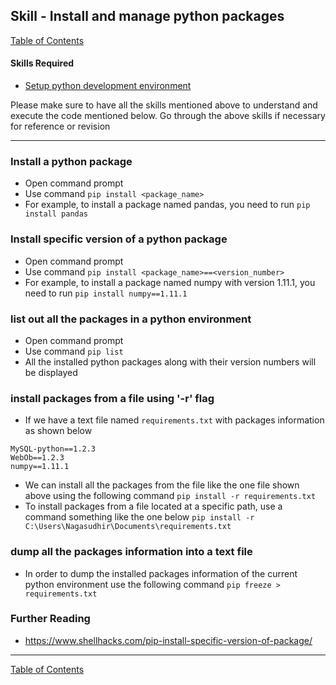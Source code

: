 ## Skill - Install and manage python packages

[Table of Contents](https://nagasudhir.blogspot.com/2020/04/taming-python-table-of-contents.html)

#### Skills Required
* [Setup python development environment](https://nagasudhir.blogspot.com/2020/04/setup-python-development-environment_14.html)

Please make sure to have all the skills mentioned above to understand and execute the code mentioned below. Go through the above skills if necessary for reference or revision
<hr/>

### Install a python package
* Open command prompt
* Use command `pip install <package_name>`
* For example, to install a package named pandas, you need to run 
`pip install pandas`

### Install specific version of a python package
* Open command prompt
* Use command `pip install <package_name>==<version_number>`
* For example, to install a package named numpy with version 1.11.1, you need to run 
`pip install numpy==1.11.1`

### list out all the packages in a python environment
* Open command prompt
* Use command `pip list`
* All the installed python packages along with their version numbers will be displayed

### install packages from a file using '-r' flag
* If we have a text file named `requirements.txt` with packages information as shown below
```
MySQL-python==1.2.3
WebOb==1.2.3
numpy==1.11.1
```
* We can install all the packages from the file like the one file shown above using the following command
`pip install -r requirements.txt`
* To install packages from a file located at a specific path, use a command something like the one below
`pip install -r C:\Users\Nagasudhir\Documents\requirements.txt`

### dump all the packages information into a text file
* In order to dump the installed packages information of the current python environment use the following command
`pip freeze > requirements.txt`

### Further Reading
* https://www.shellhacks.com/pip-install-specific-version-of-package/

<hr/>

[Table of Contents](https://nagasudhir.blogspot.com/2020/04/taming-python-table-of-contents.html)


<!--stackedit_data:
eyJwcm9wZXJ0aWVzIjoidGl0bGU6IEluc3RhbGwgYW5kIG1hbm
FnZSBwYWNrYWdlcyBpbiBweXRob25cbmF1dGhvcjogTmFnYXN1
ZGhpciBQdWxsYVxuZGF0ZTogJzIwMjAtMDUtMjUnXG50YWdzOi
AncHl0aG9uLCBsZWFybmluZywgdHV0b3JpYWwsIHRhbWluZ19w
eXRob25fc2tpbGwnXG5jYXRlZ29yaWVzOiB0YW1pbmdfcHl0aG
9uX3NraWxsXG4iLCJoaXN0b3J5IjpbMzkxMTUzNjczLDk4MTY1
NDE1MiwtMzg4NTU4NDMwLDE1Nzk2NTQ0MTQsNTk1NjU3NDI2LD
E2NDY1ODc4NCwxMDk2Njk5MTU3LDE5MjU3ODQ5MTUsNzI2Njc0
NTY4LDE0MTI3NjAwNTQsMjEwMzkwMjQxLDczMDk5ODExNl19
-->